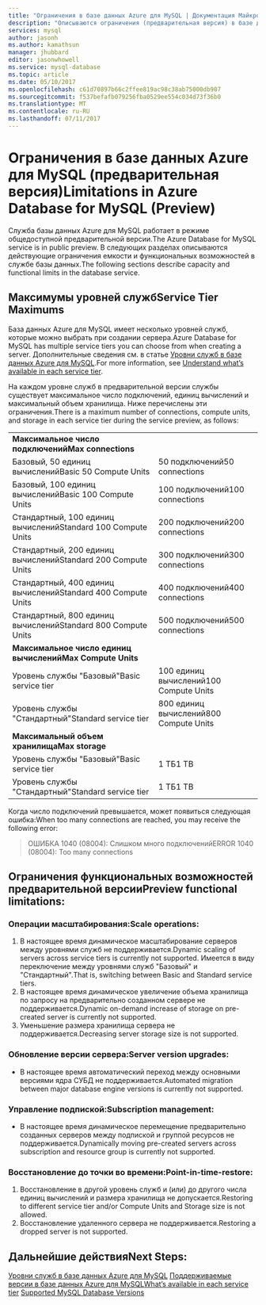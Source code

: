 ```yaml
---
title: "Ограничения в базе данных Azure для MySQL | Документация Майкрософт"
description: "Описываются ограничения (предварительная версия) в базе данных Azure для MySQL."
services: mysql
author: jasonh
ms.author: kamathsun
manager: jhubbard
editor: jasonwhowell
ms.service: mysql-database
ms.topic: article
ms.date: 05/10/2017
ms.openlocfilehash: c61d70897b66c2ffee819ac98c38ab75000db907
ms.sourcegitcommit: f537befafb079256fba0529ee554c034d73f36b0
ms.translationtype: MT
ms.contentlocale: ru-RU
ms.lasthandoff: 07/11/2017
---
```

# <a name="limitations-in-azure-database-for-mysql-preview"></a><span data-ttu-id="e7f44-103">Ограничения в базе данных Azure для MySQL (предварительная версия)</span><span class="sxs-lookup"><span data-stu-id="e7f44-103">Limitations in Azure Database for MySQL (Preview)</span></span>
<span data-ttu-id="e7f44-104">Служба базы данных Azure для MySQL работает в режиме общедоступной предварительной версии.</span><span class="sxs-lookup"><span data-stu-id="e7f44-104">The Azure Database for MySQL service is in public preview.</span></span> <span data-ttu-id="e7f44-105">В следующих разделах описываются действующие ограничения емкости и функциональных возможностей в службе базы данных.</span><span class="sxs-lookup"><span data-stu-id="e7f44-105">The following sections describe capacity and functional limits in the database service.</span></span>

## <a name="service-tier-maximums"></a><span data-ttu-id="e7f44-106">Максимумы уровней служб</span><span class="sxs-lookup"><span data-stu-id="e7f44-106">Service Tier Maximums</span></span>
<span data-ttu-id="e7f44-107">База данных Azure для MySQL имеет несколько уровней служб, которые можно выбрать при создании сервера.</span><span class="sxs-lookup"><span data-stu-id="e7f44-107">Azure Database for MySQL has multiple service tiers you can choose from when creating a server.</span></span> <span data-ttu-id="e7f44-108">Дополнительные сведения см. в статье [Уровни служб в базе данных Azure для MySQL](concepts-service-tiers.md).</span><span class="sxs-lookup"><span data-stu-id="e7f44-108">For more information, see [Understand what’s available in each service tier](concepts-service-tiers.md).</span></span>  

<span data-ttu-id="e7f44-109">На каждом уровне служб в предварительной версии службы существует максимальное число подключений, единиц вычислений и максимальный объем хранилища. Ниже перечислены эти ограничения.</span><span class="sxs-lookup"><span data-stu-id="e7f44-109">There is a maximum number of connections, compute units, and storage in each service tier during the service preview, as follows:</span></span> 

|                            |                   |
| :------------------------- | :---------------- |
| <span data-ttu-id="e7f44-110">**Максимальное число подключений**</span><span class="sxs-lookup"><span data-stu-id="e7f44-110">**Max connections**</span></span>        |                   |
| <span data-ttu-id="e7f44-111">Базовый, 50 единиц вычислений</span><span class="sxs-lookup"><span data-stu-id="e7f44-111">Basic 50 Compute Units</span></span>     | <span data-ttu-id="e7f44-112">50 подключений</span><span class="sxs-lookup"><span data-stu-id="e7f44-112">50 connections</span></span>    |
| <span data-ttu-id="e7f44-113">Базовый, 100 единиц вычислений</span><span class="sxs-lookup"><span data-stu-id="e7f44-113">Basic 100 Compute Units</span></span>    | <span data-ttu-id="e7f44-114">100 подключений</span><span class="sxs-lookup"><span data-stu-id="e7f44-114">100 connections</span></span>   |
| <span data-ttu-id="e7f44-115">Стандартный, 100 единиц вычислений</span><span class="sxs-lookup"><span data-stu-id="e7f44-115">Standard 100 Compute Units</span></span> | <span data-ttu-id="e7f44-116">200 подключений</span><span class="sxs-lookup"><span data-stu-id="e7f44-116">200 connections</span></span>   |
| <span data-ttu-id="e7f44-117">Стандартный, 200 единиц вычислений</span><span class="sxs-lookup"><span data-stu-id="e7f44-117">Standard 200 Compute Units</span></span> | <span data-ttu-id="e7f44-118">300 подключений</span><span class="sxs-lookup"><span data-stu-id="e7f44-118">300 connections</span></span>   |
| <span data-ttu-id="e7f44-119">Стандартный, 400 единиц вычислений</span><span class="sxs-lookup"><span data-stu-id="e7f44-119">Standard 400 Compute Units</span></span> | <span data-ttu-id="e7f44-120">400 подключений</span><span class="sxs-lookup"><span data-stu-id="e7f44-120">400 connections</span></span>   |
| <span data-ttu-id="e7f44-121">Стандартный, 800 единиц вычислений</span><span class="sxs-lookup"><span data-stu-id="e7f44-121">Standard 800 Compute Units</span></span> | <span data-ttu-id="e7f44-122">500 подключений</span><span class="sxs-lookup"><span data-stu-id="e7f44-122">500 connections</span></span>   |
| <span data-ttu-id="e7f44-123">**Максимальное число единиц вычислений**</span><span class="sxs-lookup"><span data-stu-id="e7f44-123">**Max Compute Units**</span></span>      |                   |
| <span data-ttu-id="e7f44-124">Уровень службы "Базовый"</span><span class="sxs-lookup"><span data-stu-id="e7f44-124">Basic service tier</span></span>         | <span data-ttu-id="e7f44-125">100 единиц вычислений</span><span class="sxs-lookup"><span data-stu-id="e7f44-125">100 Compute Units</span></span> |
| <span data-ttu-id="e7f44-126">Уровень службы "Стандартный"</span><span class="sxs-lookup"><span data-stu-id="e7f44-126">Standard service tier</span></span>      | <span data-ttu-id="e7f44-127">800 единиц вычислений</span><span class="sxs-lookup"><span data-stu-id="e7f44-127">800 Compute Units</span></span> |
| <span data-ttu-id="e7f44-128">**Максимальный объем хранилища**</span><span class="sxs-lookup"><span data-stu-id="e7f44-128">**Max storage**</span></span>            |                   |
| <span data-ttu-id="e7f44-129">Уровень службы "Базовый"</span><span class="sxs-lookup"><span data-stu-id="e7f44-129">Basic service tier</span></span>         | <span data-ttu-id="e7f44-130">1 TБ</span><span class="sxs-lookup"><span data-stu-id="e7f44-130">1 TB</span></span>              |
| <span data-ttu-id="e7f44-131">Уровень службы "Стандартный"</span><span class="sxs-lookup"><span data-stu-id="e7f44-131">Standard service tier</span></span>      | <span data-ttu-id="e7f44-132">1 TБ</span><span class="sxs-lookup"><span data-stu-id="e7f44-132">1 TB</span></span>              |

<span data-ttu-id="e7f44-133">Когда число подключений превышается, может появиться следующая ошибка:</span><span class="sxs-lookup"><span data-stu-id="e7f44-133">When too many connections are reached, you may receive the following error:</span></span>
> <span data-ttu-id="e7f44-134">ОШИБКА 1040 (08004): Слишком много подключений</span><span class="sxs-lookup"><span data-stu-id="e7f44-134">ERROR 1040 (08004): Too many connections</span></span>

## <a name="preview-functional-limitations"></a><span data-ttu-id="e7f44-135">Ограничения функциональных возможностей предварительной версии</span><span class="sxs-lookup"><span data-stu-id="e7f44-135">Preview functional limitations:</span></span>
### <a name="scale-operations"></a><span data-ttu-id="e7f44-136">Операции масштабирования:</span><span class="sxs-lookup"><span data-stu-id="e7f44-136">Scale operations:</span></span>
1.  <span data-ttu-id="e7f44-137">В настоящее время динамическое масштабирование серверов между уровнями служб не поддерживается.</span><span class="sxs-lookup"><span data-stu-id="e7f44-137">Dynamic scaling of servers across service tiers is currently not supported.</span></span> <span data-ttu-id="e7f44-138">Имеется в виду переключение между уровнями служб "Базовый" и "Стандартный".</span><span class="sxs-lookup"><span data-stu-id="e7f44-138">That is, switching between Basic and Standard service tiers.</span></span>
2.  <span data-ttu-id="e7f44-139">В настоящее время динамическое увеличение объема хранилища по запросу на предварительно созданном сервере не поддерживается.</span><span class="sxs-lookup"><span data-stu-id="e7f44-139">Dynamic on-demand increase of storage on pre-created server is currently not supported.</span></span>
3.  <span data-ttu-id="e7f44-140">Уменьшение размера хранилища сервера не поддерживается.</span><span class="sxs-lookup"><span data-stu-id="e7f44-140">Decreasing server storage size is not supported.</span></span>

### <a name="server-version-upgrades"></a><span data-ttu-id="e7f44-141">Обновление версии сервера:</span><span class="sxs-lookup"><span data-stu-id="e7f44-141">Server version upgrades:</span></span>
- <span data-ttu-id="e7f44-142">В настоящее время автоматический переход между основными версиями ядра СУБД не поддерживается.</span><span class="sxs-lookup"><span data-stu-id="e7f44-142">Automated migration between major database engine versions is currently not supported.</span></span>

### <a name="subscription-management"></a><span data-ttu-id="e7f44-143">Управление подпиской:</span><span class="sxs-lookup"><span data-stu-id="e7f44-143">Subscription management:</span></span>
- <span data-ttu-id="e7f44-144">В настоящее время динамическое перемещение предварительно созданных серверов между подпиской и группой ресурсов не поддерживается.</span><span class="sxs-lookup"><span data-stu-id="e7f44-144">Dynamically moving pre-created servers across subscription and resource group is currently not supported.</span></span>

### <a name="point-in-time-restore"></a><span data-ttu-id="e7f44-145">Восстановление до точки во времени:</span><span class="sxs-lookup"><span data-stu-id="e7f44-145">Point-in-time-restore:</span></span>
1.  <span data-ttu-id="e7f44-146">Восстановление в другой уровень служб и (или) до другого числа единиц вычислений и размера хранилища не допускается.</span><span class="sxs-lookup"><span data-stu-id="e7f44-146">Restoring to different service tier and/or Compute Units and Storage size is not allowed.</span></span>
2.  <span data-ttu-id="e7f44-147">Восстановление удаленного сервера не поддерживается.</span><span class="sxs-lookup"><span data-stu-id="e7f44-147">Restoring a dropped server is not supported.</span></span>

## <a name="next-steps"></a><span data-ttu-id="e7f44-148">Дальнейшие действия</span><span class="sxs-lookup"><span data-stu-id="e7f44-148">Next Steps:</span></span>
<span data-ttu-id="e7f44-149">[Уровни служб в базе данных Azure для MySQL](concepts-service-tiers.md)
[Поддерживаемые версии в базе данных Azure для MySQL](concepts-supported-versions.md)</span><span class="sxs-lookup"><span data-stu-id="e7f44-149">[What’s available in each service tier](concepts-service-tiers.md)
[Supported MySQL Database Versions](concepts-supported-versions.md)</span></span>
